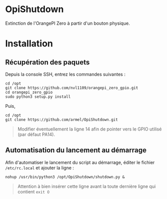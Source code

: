 # OpiShutdown
Extinction de l'OrangePI Zero à partir d'un bouton physique.

# Installation

## Récupération des paquets

Depuis la console SSH, entrez les commandes suivantes :

```
cd /opt
git clone https://github.com/nvl1109/orangepi_zero_gpio.git
cd orangepi_zero_gpio
sudo python3 setup.py install
```

Puis,

```
cd /opt
git clone https://github.com/armel/OpiShutdown.git
```

> Modifier éventuellement la ligne 14 afin de pointer vers le GPIO utilisé (par défaut PA14).


## Automatisation du lancement au démarrage

Afin d'automatiser le lancement du script au démarrage, éditer le fichier `/etc/rc.local` et ajouter la ligne :

`nohup /usr/bin/python3 /opt/OpiShutdown/shutdown.py &`

> Attention à bien insérer cette ligne avant la toute dernière ligne qui contient `exit O`


